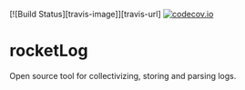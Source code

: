 [![Build Status][travis-image]][travis-url] [![codecov.io](https://codecov.io/github/Hamstak/rocketLog/coverage.svg?branch=master)](https://codecov.io/github/Hamstak/codecov.io?branch=master)
# rocketLog
Open source tool for collectivizing, storing and parsing logs.
